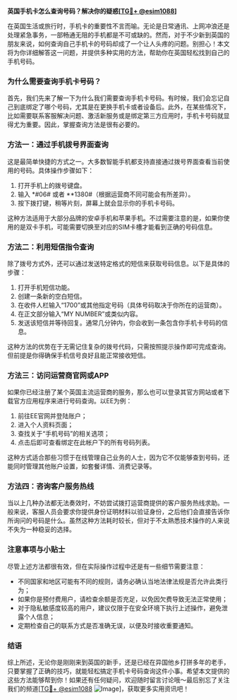 **英国手机卡怎么查询号码？解决你的疑惑[[TG💪+ @esim1088](https://t.me/s/esim1088)]**

在英国生活或旅行时，手机卡的重要性不言而喻。无论是日常通讯、上网冲浪还是处理紧急事务，一部畅通无阻的手机都是不可或缺的。然而，对于不少新到英国的朋友来说，如何查询自己手机卡的号码却成了一个让人头疼的问题。别担心！本文将为你详细解答这一问题，并提供多种实用的方法，帮助你在英国轻松找到自己的手机号码。

### 为什么需要查询手机卡号码？

首先，我们先来了解一下为什么我们需要查询手机卡号码。有时候，我们会忘记自己到底绑定了哪个号码，尤其是在更换手机卡或者设备后。此外，在某些情况下，比如需要联系客服解决问题、激活新服务或是绑定第三方应用时，手机卡号码就显得尤为重要。因此，掌握查询方法是很有必要的。

### 方法一：通过手机拨号界面查询

这是最简单快捷的方式之一。大多数智能手机都支持直接通过拨号界面查看当前使用的号码。具体操作步骤如下：

1. 打开手机上的拨号键盘。
2. 输入 *#06# 或者 **1380#（根据运营商不同可能会有所差异）。
3. 按下拨打键，稍等片刻，屏幕上就会显示你的手机卡号码。

这种方法适用于大部分品牌的安卓手机和苹果手机。不过需要注意的是，如果你使用的是双卡手机，可能需要切换至对应的SIM卡槽才能看到正确的号码信息。

### 方法二：利用短信指令查询

除了拨号方式外，还可以通过发送特定格式的短信来获取号码信息。以下是具体的步骤：

1. 打开手机短信功能。
2. 创建一条新的空白短信。
3. 在收件人栏输入“1700”或其他指定号码（具体号码取决于你所在的运营商）。
4. 在正文部分输入“MY NUMBER”或类似内容。
5. 发送该短信并等待回复。通常几分钟内，你会收到一条包含你手机卡号码的信息。

这种方法的优势在于无需记住复杂的拨号代码，只需按照提示操作即可完成查询。但前提是你得确保手机信号良好且能正常接收短信。

### 方法三：访问运营商官网或APP

如果你已经注册了某个英国主流运营商的服务，那么也可以登录其官方网站或者下载官方应用程序来进行号码查询。以EE为例：

1. 前往EE官网并登陆账户；
2. 进入个人资料页面；
3. 查找关于“手机号码”的相关选项；
4. 点击后即可查看绑定在此帐户下的所有号码列表。

这种方式适合那些习惯于在线管理自己业务的人士，因为它不仅能够查到号码，还能同时管理其他账户设置，如套餐详情、消费记录等。

### 方法四：咨询客户服务热线

当以上几种办法都无法奏效时，不妨尝试拨打运营商提供的客户服务热线求助。一般来说，客服人员会要求你提供身份证明材料以验证身份，之后他们会直接告诉你所询问的号码是什么。虽然这种方法耗时较长，但对于不太熟悉技术操作的人来说不失为一种稳妥的选择。

### 注意事项与小贴士

尽管上述方法都很有效，但在实际操作过程中还是有一些细节需要注意：

- 不同国家和地区可能有不同的规则，请务必确认当地法律法规是否允许此类行为；
- 如果你是预付费用户，请检查余额是否充足，以免因欠费导致无法正常使用；
- 对于隐私敏感度较高的用户，建议仅限于在安全环境下执行上述操作，避免泄露个人信息；
- 定期检查自己的联系方式是否准确无误，以便及时接收重要通知。

### 结语

综上所述，无论你是刚刚来到英国的新手，还是已经在异国他乡打拼多年的老手，只要掌握了正确的技巧，就能轻松搞定手机卡号码查询这件小事。希望本文提供的这些方法能够帮到你！如果还有任何疑问，欢迎随时留言讨论哦～最后别忘了关注我们的频道[[TG💪+ @esim1088](https://t.me/s/esim1088) ![Image](https://i.postimg.cc/4NQfJmqS/Snipaste-2025-05-13-00-14-12.png)]，获取更多实用资讯吧！